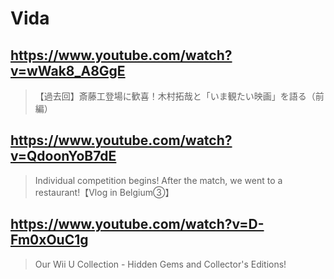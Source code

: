 # Vida

## https://www.youtube.com/watch?v=wWak8_A8GgE

>  【過去回】斎藤工登場に歓喜！木村拓哉と「いま観たい映画」を語る（前編） 

## https://www.youtube.com/watch?v=QdoonYoB7dE 

> Individual competition begins! After the match, we went to a restaurant!【Vlog in Belgium③】 

## https://www.youtube.com/watch?v=D-Fm0xOuC1g

> Our Wii U Collection - Hidden Gems and Collector's Editions! 
